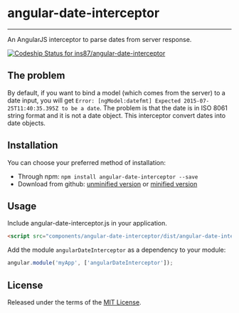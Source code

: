 # angular-date-interceptor
-----------

An AngularJS interceptor to parse dates from server response.

[![Codeship Status for ins87/angular-date-interceptor](https://www.codeship.io/projects/2975f190-646d-0131-452c-7a6d2bba8338/status?branch=master)](https://www.codeship.io/projects/39417)

The problem
-----------
By default, if you want to bind a model (which comes from the server) to a date input, you will get `Error: [ngModel:datefmt] Expected 2015-07-25T11:40:35.395Z to be a date`. 
The problem is that the date is in ISO 8061 string format and it is not a date object. This interceptor convert dates into date objects.

Installation
------------
You can choose your preferred method of installation:
* Through npm: `npm install angular-date-interceptor --save`
* Download from github: [unminified version](https://raw.github.com/ins87/angular-date-interceptor/master/dist/angular-date-interceptor.js) or [minified version](https://raw.github.com/ins87/angular-date-interceptor/master/dist/angular-date-interceptor.min.js)

Usage
-----
Include angular-date-interceptor.js in your application.

```html
<script src="components/angular-date-interceptor/dist/angular-date-interceptor.js"></script>
```

Add the module `angularDateInterceptor` as a dependency to your module:

```js
angular.module('myApp', ['angularDateInterceptor']);
```

License
-------
Released under the terms of the [MIT License](LICENSE).
